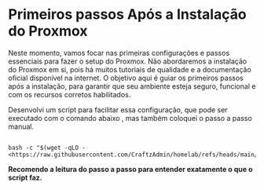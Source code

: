 Primeiros passos Após a Instalação do Proxmox
=============================================

Neste momento, vamos focar nas primeiras configurações e passos essenciais para fazer o setup do Proxmox. Não abordaremos a instalação do Proxmox em si, pois há muitos tutoriais de qualidade e a documentação oficial disponível na internet. O objetivo aqui é guiar os primeiros passos após a instalação, para garantir que seu ambiente esteja seguro, funcional e com os recursos corretos habilitados.

Desenvolvi um script para facilitar essa configuração, que pode ser executado com o comando abaixo , mas também coloquei o passo a passo manual.

```

bash -c "$(wget -qLO - <https://raw.githubusercontent.com/CraftzAdmin/homelab/refs/heads/main/scripts/ProxMoxAfterInstall>)"

```

**Recomendo a leitura do passo a passo para entender exatamente o que o script faz.**
